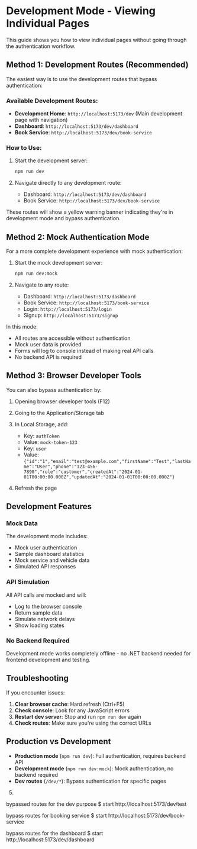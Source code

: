 # Development Mode - Viewing Individual Pages

This guide shows you how to view individual pages without going through the authentication workflow.

## Method 1: Development Routes (Recommended)

The easiest way is to use the development routes that bypass authentication:

### Available Development Routes:

- **Development Home**: `http://localhost:5173/dev` (Main development page with navigation)
- **Dashboard**: `http://localhost:5173/dev/dashboard`
- **Book Service**: `http://localhost:5173/dev/book-service`

### How to Use:

1. Start the development server:

   ```bash
   npm run dev
   ```

2. Navigate directly to any development route:
   - Dashboard: `http://localhost:5173/dev/dashboard`
   - Book Service: `http://localhost:5173/dev/book-service`

These routes will show a yellow warning banner indicating they're in development mode and bypass authentication.

## Method 2: Mock Authentication Mode

For a more complete development experience with mock authentication:

1. Start the mock development server:

   ```bash
   npm run dev:mock
   ```

2. Navigate to any route:
   - Dashboard: `http://localhost:5173/dashboard`
   - Book Service: `http://localhost:5173/book-service`
   - Login: `http://localhost:5173/login`
   - Signup: `http://localhost:5173/signup`

In this mode:

- All routes are accessible without authentication
- Mock user data is provided
- Forms will log to console instead of making real API calls
- No backend API is required

## Method 3: Browser Developer Tools

You can also bypass authentication by:

1. Opening browser developer tools (F12)
2. Going to the Application/Storage tab
3. In Local Storage, add:

   - Key: `authToken`
   - Value: `mock-token-123`
   - Key: `user`
   - Value: `{"id":"1","email":"test@example.com","firstName":"Test","lastName":"User","phone":"123-456-7890","role":"customer","createdAt":"2024-01-01T00:00:00.000Z","updatedAt":"2024-01-01T00:00:00.000Z"}`

4. Refresh the page

## Development Features

### Mock Data

The development mode includes:

- Mock user authentication
- Sample dashboard statistics
- Mock service and vehicle data
- Simulated API responses

### API Simulation

All API calls are mocked and will:

- Log to the browser console
- Return sample data
- Simulate network delays
- Show loading states

### No Backend Required

Development mode works completely offline - no .NET backend needed for frontend development and testing.

## Troubleshooting

If you encounter issues:

1. **Clear browser cache**: Hard refresh (Ctrl+F5)
2. **Check console**: Look for any JavaScript errors
3. **Restart dev server**: Stop and run `npm run dev` again
4. **Check routes**: Make sure you're using the correct URLs

## Production vs Development

- **Production mode** (`npm run dev`): Full authentication, requires backend API
- **Development mode** (`npm run dev:mock`): Mock authentication, no backend required
- **Dev routes** (`/dev/*`): Bypass authentication for specific pages

5.

bypassed routes for the dev purpose
$ start http://localhost:5173/dev/test

bypass routes for booking service
$ start http://localhost:5173/dev/book-service

bypass routes for the dashboard
$ start http://localhost:5173/dev/dashboard
